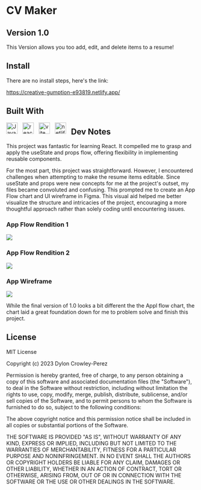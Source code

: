 # CV Maker

## Version 1.0

This Version allows you too add, edit, and delete items to a resume!

## Install

There are no install steps, here's the link:

https://creative-gumption-e93819.netlify.app/

## Built With

<img src="https://cdn.jsdelivr.net/gh/devicons/devicon/icons/javascript/javascript-original.svg" align="left" alt="Javascript" width="30px" style="padding-right:10px;"/>
<img src="https://cdn.jsdelivr.net/gh/devicons/devicon/icons/react/react-original.svg" align="left" alt="react" width="30px" style="padding-right:10px;"/>
<img src="https://raw.githubusercontent.com/vitejs/vite/5684fcd8d27110d098b3e1c19d851f44251588f1/docs/public/logo.svg" align="left" alt="vite" width="30px" style="padding-right:10px;">
<img src="https://www.vectorlogo.zone/logos/netlify/netlify-icon.svg" align="left" alt="netlify" width="30px" style="padding-right:10px;">


## Dev Notes

This project was fantastic for learning React. It compelled me to grasp and apply the useState and props flow, offering flexibility in implementing reusable components.

For the most part, this project was straightforward. However, I encountered challenges when attempting to make the resume items editable. Since useState and props were new concepts for me at the project's outset, my files became convoluted and confusing. This prompted me to create an App Flow chart and UI wireframe in Figma. This visual aid helped me better visualize the structure and intricacies of the project, encouraging a more thoughtful approach rather than solely coding until encountering issues.

### App Flow Rendition 1

<img src="public/img/app-flow01.jpg">

### App Flow Rendition 2

<img src="public/img/app-flow02.png">

### App Wireframe

<img src="public/img/wire-frame.png">

While the final version of 1.0 looks a bit different the the Appl flow chart, the chart laid a great foundation down for me to problem solve and finish this project.

## License

MIT License

Copyright (c) 2023 Dylon Crowley-Perez

Permission is hereby granted, free of charge, to any person obtaining a copy
of this software and associated documentation files (the "Software"), to deal
in the Software without restriction, including without limitation the rights
to use, copy, modify, merge, publish, distribute, sublicense, and/or sell
copies of the Software, and to permit persons to whom the Software is
furnished to do so, subject to the following conditions:

The above copyright notice and this permission notice shall be included in all
copies or substantial portions of the Software.

THE SOFTWARE IS PROVIDED "AS IS", WITHOUT WARRANTY OF ANY KIND, EXPRESS OR
IMPLIED, INCLUDING BUT NOT LIMITED TO THE WARRANTIES OF MERCHANTABILITY,
FITNESS FOR A PARTICULAR PURPOSE AND NONINFRINGEMENT. IN NO EVENT SHALL THE
AUTHORS OR COPYRIGHT HOLDERS BE LIABLE FOR ANY CLAIM, DAMAGES OR OTHER
LIABILITY, WHETHER IN AN ACTION OF CONTRACT, TORT OR OTHERWISE, ARISING FROM,
OUT OF OR IN CONNECTION WITH THE SOFTWARE OR THE USE OR OTHER DEALINGS IN THE
SOFTWARE.
